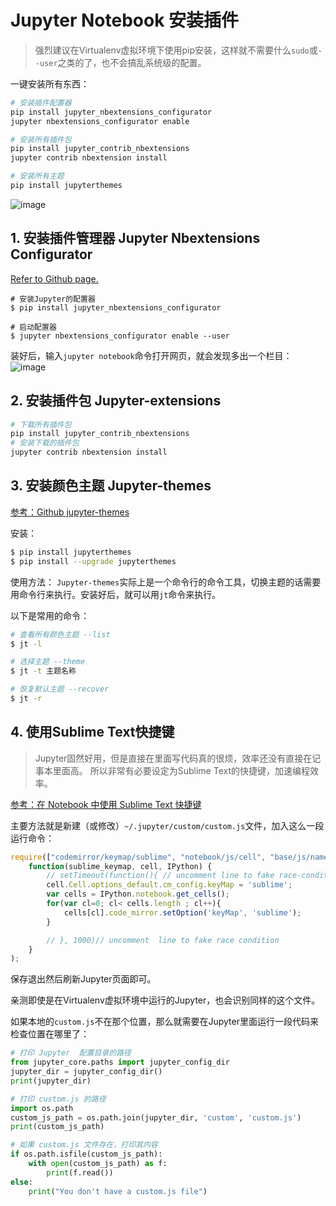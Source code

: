 # Jupyter Notebook 安装插件

> 强烈建议在Virtualenv虚拟环境下使用pip安装，这样就不需要什么`sudo`或`--user`之类的了，也不会搞乱系统级的配置。

一键安装所有东西：
```sh
# 安装插件配置器
pip install jupyter_nbextensions_configurator
jupyter nbextensions_configurator enable

# 安装所有插件包
pip install jupyter_contrib_nbextensions
jupyter contrib nbextension install

# 安装所有主题
pip install jupyterthemes
```

![image](https://user-images.githubusercontent.com/14041622/46570455-08d19e00-c997-11e8-9519-a3d3b87d1318.png)


## 1. 安装插件管理器 Jupyter Nbextensions Configurator
[Refer to Github page.](https://github.com/Jupyter-contrib/jupyter_nbextensions_configurator)

```shell
# 安装Jupyter的配置器
$ pip install jupyter_nbextensions_configurator

# 启动配置器
$ jupyter nbextensions_configurator enable --user
```
装好后，输入`jupyter notebook`命令打开网页，就会发现多出一个栏目：
![image](https://user-images.githubusercontent.com/14041622/40265819-32308d76-5b72-11e8-824d-0bedec50cb24.png)

## 2. 安装插件包 Jupyter-extensions

```sh
# 下载所有插件包
pip install jupyter_contrib_nbextensions
# 安装下载的插件包
jupyter contrib nbextension install
```

## 3. 安装颜色主题 Jupyter-themes
[参考：Github jupyter-themes](https://github.com/dunovank/jupyter-themes)

安装：
```sh
$ pip install jupyterthemes
$ pip install --upgrade jupyterthemes
```

使用方法：
`Jupyter-themes`实际上是一个命令行的命令工具，切换主题的话需要用命令行来执行。安装好后，就可以用`jt`命令来执行。

以下是常用的命令：
```sh
# 查看所有颜色主题 --list
$ jt -l

# 选择主题 --theme
$ jt -t 主题名称

# 恢复默认主题 --recover
$ jt -r
```



## 4. 使用Sublime Text快捷键
> Jupyter固然好用，但是直接在里面写代码真的很烦，效率还没有直接在记事本里面高。
所以非常有必要设定为Sublime Text的快捷键，加速编程效率。

[参考：在 Notebook 中使用 Sublime Text 快捷键](http://codingpy.com/article/sublime-text-style-keymap-in-jupyter-notebook/)

主要方法就是新建（或修改）`~/.jupyter/custom/custom.js`文件，加入这么一段运行命令：
```js
require(["codemirror/keymap/sublime", "notebook/js/cell", "base/js/namespace"],
    function(sublime_keymap, cell, IPython) {
        // setTimeout(function(){ // uncomment line to fake race-condition
        cell.Cell.options_default.cm_config.keyMap = 'sublime';
        var cells = IPython.notebook.get_cells();
        for(var cl=0; cl< cells.length ; cl++){
            cells[cl].code_mirror.setOption('keyMap', 'sublime');
        }

        // }, 1000)// uncomment  line to fake race condition
    }
);
```

保存退出然后刷新Jupyter页面即可。

亲测即使是在Virtualenv虚拟环境中运行的Jupyter，也会识别同样的这个文件。

如果本地的`custom.js`不在那个位置，那么就需要在Jupyter里面运行一段代码来检查位置在哪里了：
```py
# 打印 Jupyter  配置目录的路径
from jupyter_core.paths import jupyter_config_dir
jupyter_dir = jupyter_config_dir()
print(jupyter_dir)

# 打印 custom.js 的路径
import os.path
custom_js_path = os.path.join(jupyter_dir, 'custom', 'custom.js')
print(custom_js_path)

# 如果 custom.js 文件存在，打印其内容
if os.path.isfile(custom_js_path):
    with open(custom_js_path) as f:
        print(f.read())
else:
    print("You don't have a custom.js file")
```
